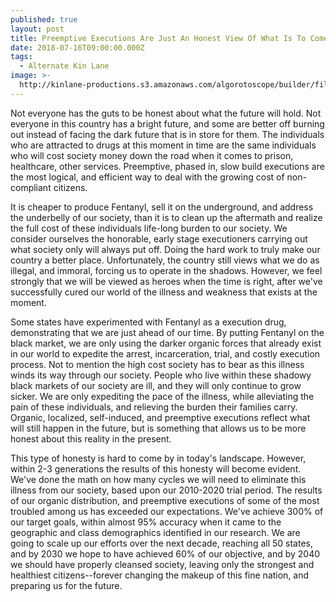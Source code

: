 ```yaml
---
published: true
layout: post
title: Preemptive Executions Are Just An Honest View Of What Is To Come
date: 2018-07-16T09:00:00.000Z
tags:
  - Alternate Kin Lane
image: >-
  http://kinlane-productions.s3.amazonaws.com/algorotoscope/builder/filtered/54_32_800_500_0_max_0_1_-5.jpg
---
```

Not everyone has the guts to be honest about what the future will hold. Not everyone in this country has a bright future, and some are better off burning out instead of facing the dark future that is in store for them. The individuals who are attracted to drugs at this moment in time are the same individuals who will cost society money down the road when it comes to prison, healthcare, other services. Preemptive, phased in, slow build executions are the most logical, and efficient way to deal with the growing cost of non-compliant citizens.

It is cheaper to produce Fentanyl, sell it on the underground, and address the underbelly of our society, than it is to clean up the aftermath and realize the full cost of these individuals life-long burden to our society. We consider ourselves the honorable, early stage executioners carrying out what society only will always put off. Doing the hard work to truly make our country a better place. Unfortunately, the country still views what we do as illegal, and immoral, forcing us to operate in the shadows. However, we feel strongly that we will be viewed as heroes when the time is right, after we've successfully cured our world of the illness and weakness that exists at the moment.

Some states have experimented with Fentanyl as a execution drug, demonstrating that we are just ahead of our time. By putting Fentanyl on the black market, we are only using the darker organic forces that already exist in our world to expedite the arrest, incarceration, trial, and costly execution process. Not to mention the high cost society has to bear as this illness winds its way through our society. People who live within these shadowy black markets of our society are ill, and they will only continue to grow sicker. We are only expediting the pace of the illness, while alleviating the pain of these individuals, and relieving the burden their families carry. Organic, localized, self-induced, and preemptive executions reflect what will still happen in the future, but is something that allows us to be more honest about this reality in the present.

This type of honesty is hard to come by in today's landscape. However, within 2-3 generations the results of this honesty will become evident. We've done the math on how many cycles we will need to eliminate this illness from our society, based upon our 2010-2020 trial period. The results of our organic distribution, and preemptive executions of some of the most troubled among us has exceeded our expectations. We've achieve 300% of our target goals, within almost 95% accuracy when it came to the geographic and class demographics identified in our research. We are going to scale up our efforts over the next decade, reaching all 50 states, and by 2030 we hope to have achieved 60% of our objective, and by 2040 we should have properly cleansed society, leaving only the strongest and healthiest citizens--forever changing the makeup of this fine nation, and preparing us for the future.
